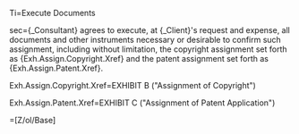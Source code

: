 Ti=Execute Documents

sec={_Consultant} agrees to execute, at {_Client}'s request and expense, all documents and other instruments necessary or desirable to confirm such assignment, including without limitation, the copyright assignment set forth as {Exh.Assign.Copyright.Xref} and the patent assignment set forth as {Exh.Assign.Patent.Xref}.

Exh.Assign.Copyright.Xref=EXHIBIT B ("Assignment of Copyright")

Exh.Assign.Patent.Xref=EXHIBIT C ("Assignment of Patent Application")


=[Z/ol/Base]
